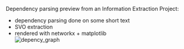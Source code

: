 

<!--
**marius-florea/marius-florea** is a ✨ _special_ ✨ repository because its `README.md` (this file) appears on your GitHub profile.

Here are some ideas to get you started:

- 🔭 I’m currently working on ...
- 🌱 I’m currently learning ...
- 👯 I’m looking to collaborate on ...
- 🤔 I’m looking for help with ...
- 💬 Ask me about ...
- 📫 How to reach me: ...
- 😄 Pronouns: ...
- ⚡ Fun fact: ...
-->

<!-- I’m currently working on a Text Summarization/Information Extraction Project, the repo is not public at the moment.<br/>
The app reads news articles, parses them and summarizes them.<br/>
Tying to add some solution involving graphs to the project, this is done aside from the summarization itself, 
to offer some visual insight into the information extracted from the article.<br/> 
The graphs constructed could highlight some information that otherwise would need some careful reading of the text.<br/>


Working on: 	<br/>
 - read multiple articles -> transform into graphs -> combine the graphs -> reduce size of the final graph to gain some insight <br/>
 - also looking into topic modeling (LDA, Bertopic) <br
 - some small optimization using multiprocessing (see https://github.com/marius-florea/Enron-Data-Loading)
-->

Dependency parsing preview from an Information Extraction Project:<br/>
 - dependency parsing done on some short text<br/>
 - SVO extraction <br/>
 - rendered with networkx + matplotlib <br/>
![depency_graph](https://github.com/marius-florea/marius-florea/assets/67599658/7779446e-f2e9-418f-bca2-ca4e60d54320)
